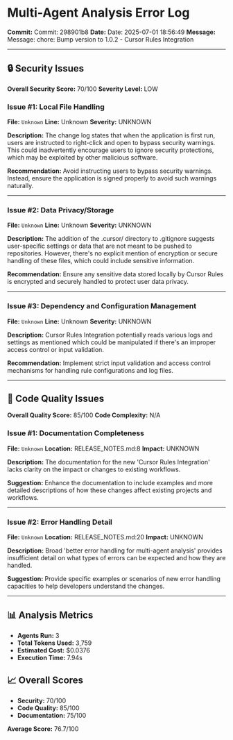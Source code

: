 # Multi-Agent Analysis Error Log

**Commit:** Commit: 298901b8
**Date:** Date: 2025-07-01 18:56:49
**Message:** Message: chore: Bump version to 1.0.2 - Cursor Rules Integration

---

## 🔒 Security Issues

**Overall Security Score:** 70/100
**Severity Level:** LOW

### Issue #1: Local File Handling
**File:** `Unknown`
**Line:** Unknown
**Severity:** UNKNOWN

**Description:**
The change log states that when the application is first run, users are instructed to right-click and open to bypass security warnings. This could inadvertently encourage users to ignore security protections, which may be exploited by other malicious software.

**Recommendation:**
Avoid instructing users to bypass security warnings. Instead, ensure the application is signed properly to avoid such warnings naturally.

---

### Issue #2: Data Privacy/Storage
**File:** `Unknown`
**Line:** Unknown
**Severity:** UNKNOWN

**Description:**
The addition of the .cursor/ directory to .gitignore suggests user-specific settings or data that are not meant to be pushed to repositories. However, there's no explicit mention of encryption or secure handling of these files, which could include sensitive information.

**Recommendation:**
Ensure any sensitive data stored locally by Cursor Rules is encrypted and securely handled to protect user data privacy.

---

### Issue #3: Dependency and Configuration Management
**File:** `Unknown`
**Line:** Unknown
**Severity:** UNKNOWN

**Description:**
Cursor Rules Integration potentially reads various logs and settings as mentioned which could be manipulated if there's an improper access control or input validation.

**Recommendation:**
Implement strict input validation and access control mechanisms for handling rule configurations and log files.

---

## 🎯 Code Quality Issues

**Overall Quality Score:** 85/100
**Code Complexity:** N/A

### Issue #1: Documentation Completeness
**File:** `Unknown`
**Location:** RELEASE_NOTES.md:8
**Impact:** UNKNOWN

**Description:**
The documentation for the new 'Cursor Rules Integration' lacks clarity on the impact or changes to existing workflows.

**Suggestion:**
Enhance the documentation to include examples and more detailed descriptions of how these changes affect existing projects and workflows.

---

### Issue #2: Error Handling Detail
**File:** `Unknown`
**Location:** RELEASE_NOTES.md:20
**Impact:** UNKNOWN

**Description:**
Broad 'better error handling for multi-agent analysis' provides insufficient detail on what types of errors can be expected and how they are handled.

**Suggestion:**
Provide specific examples or scenarios of new error handling capacities to help developers understand the changes.

---

## 📊 Analysis Metrics

- **Agents Run:** 3
- **Total Tokens Used:** 3,759
- **Estimated Cost:** $0.0376
- **Execution Time:** 7.94s

## 📈 Overall Scores

- **Security:** 70/100
- **Code Quality:** 85/100
- **Documentation:** 75/100

**Average Score:** 76.7/100

